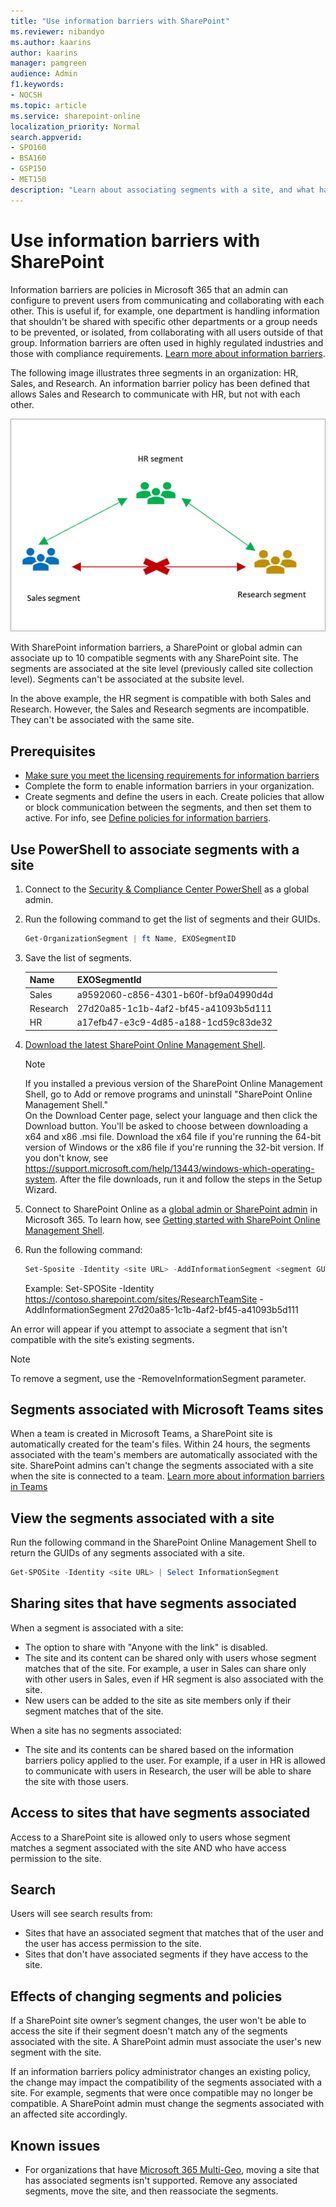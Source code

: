 ```yaml
---
title: "Use information barriers with SharePoint"
ms.reviewer: nibandyo
ms.author: kaarins
author: kaarins
manager: pamgreen
audience: Admin
f1.keywords:
- NOCSH
ms.topic: article
ms.service: sharepoint-online
localization_priority: Normal
search.appverid:
- SPO160
- BSA160
- GSP150
- MET150
description: "Learn about associating segments with a site, and what happens when segments are associated with a site."
---
```


# Use information barriers with SharePoint

Information barriers are policies in Microsoft 365 that an admin can configure to prevent users from communicating and collaborating with each other. This is useful if, for example, one department is handling information that shouldn't be shared with specific other departments or a group needs to be prevented, or isolated, from collaborating with all users outside of that group. Information barriers are often used in highly regulated industries and those with compliance requirements. [Learn more about information barriers](/microsoft-365/compliance/information-barriers).

The following image illustrates three segments in an organization: HR, Sales, and Research. An information barrier policy has been defined that allows Sales and Research to communicate with HR, but not with each other. 

![Example of segments in an organization](media/info-barriers-segments-example.png)

With SharePoint information barriers, a SharePoint or global admin can associate up to 10 compatible segments with any SharePoint site. The segments are associated at the site level (previously called site collection level). Segments can't be associated at the subsite level.

In the above example, the HR segment is compatible with both Sales and Research. However, the Sales and Research segments are incompatible. They can't be associated with the same site. 

## Prerequisites

- [Make sure you meet the licensing requirements for information barriers](/office365/servicedescriptions/microsoft-365-service-descriptions/microsoft-365-tenantlevel-services-licensing-guidance/microsoft-365-security-compliance-licensing-guidance#information-barriers)
- Complete the form to enable information barriers in your organization. 
- Create segments and define the users in each. Create policies that allow or block communication between the segments, and then set them to active. For info, see [Define policies for information barriers](/office365/securitycompliance/information-barriers-policies).

## Use PowerShell to associate segments with a site

1. Connect to the [Security & Compliance Center PowerShell](/powershell/exchange/office-365-scc/connect-to-scc-powershell/connect-to-scc-powershell) as a global admin. 

2. Run the following command to get the list of segments and their GUIDs.

    ```PowerShell
    Get-OrganizationSegment | ft Name, EXOSegmentID
    ```

3.	Save the list of segments.

    |Name  |EXOSegmentId  |
    |---------|---------|
    |Sales     |  a9592060-c856-4301-b60f-bf9a04990d4d       |
    |Research     |     27d20a85-1c1b-4af2-bf45-a41093b5d111    |
    |HR     |      a17efb47-e3c9-4d85-a188-1cd59c83de32   |

4. [Download the latest SharePoint Online Management Shell](https://go.microsoft.com/fwlink/p/?LinkId=255251).

    > [!NOTE]
    > If you installed a previous version of the SharePoint Online Management Shell, go to Add or remove programs and uninstall "SharePoint Online Management Shell." <br>On the Download Center page, select your language and then click the Download button. You'll be asked to choose between downloading a x64 and x86 .msi file. Download the x64 file if you're running the 64-bit version of Windows or the x86 file if you're running the 32-bit version. If you don't know, see https://support.microsoft.com/help/13443/windows-which-operating-system. After the file downloads, run it and follow the steps in the Setup Wizard. 

5. Connect to SharePoint Online as a [global admin or SharePoint admin](/sharepoint/sharepoint-admin-role) in Microsoft 365. To learn how, see [Getting started with SharePoint Online Management Shell](/powershell/sharepoint/sharepoint-online/connect-sharepoint-online).
    
6. Run the following command:

      ```PowerShell
      Set-Sposite -Identity <site URL> -AddInformationSegment <segment GUID>
      ```

    Example: 
    Set-SPOSite -Identity https://contoso.sharepoint.com/sites/ResearchTeamSite 
-AddInformationSegment 27d20a85-1c1b-4af2-bf45-a41093b5d111

An error will appear if you attempt to associate a segment that isn't compatible with the site’s existing segments. 

> [!NOTE]
> To remove a segment, use the -RemoveInformationSegment parameter.

## Segments associated with Microsoft Teams sites

When a team is created in Microsoft Teams, a SharePoint site is automatically created for the team's files. Within 24 hours, the segments associated with the team's members are automatically associated with the site. SharePoint admins can't change the segments associated with a site when the site is connected to a team. [Learn more about information barriers in Teams](/microsoftteams/information-barriers-in-teams)

## View the segments associated with a site

Run the following command in the SharePoint Online Management Shell to return the GUIDs of any segments associated with a site.

```PowerShell
Get-SPOSite -Identity <site URL> | Select InformationSegment
```

## Sharing sites that have segments associated

When a segment is associated with a site:

- The option to share with "Anyone with the link" is disabled.
- The site and its content can be shared only with users whose segment matches that of the site. For example, a user in Sales can share only with other users in Sales, even if HR segment is also associated with the site.
- New users can be added to the site as site members only if their segment matches that of the site. 

When a site has no segments associated: 

- The site and its contents can be shared based on the information barriers policy applied to the user. For example, if a user in HR is allowed to communicate with users in Research, the user will be able to share the site with those users. 

## Access to sites that have segments associated

Access to a SharePoint site is allowed only to users whose segment matches a segment associated with the site AND who have access permission to the site.  

## Search

Users will see search results from:

- Sites that have an associated segment that matches that of the user and the user has access permission to the site. 
- Sites that don't have associated segments if they have access to the site. 

## Effects of changing segments and policies

If a SharePoint site owner’s segment changes, the user won't be able to access the site if their segment doesn't match any of the segments associated with the site. A SharePoint admin must associate the user's new segment with the site.

If an information barriers policy administrator changes an existing policy, the change may impact the compatibility of the segments associated with a site. For example, segments that were once compatible may no longer be compatible. A SharePoint admin must change the segments associated with an affected site accordingly. 

## Known issues

- For organizations that have [Microsoft 365 Multi-Geo](/office365/enterprise/office-365-multi-geo), moving a site that has associated segments isn't supported. Remove any associated segments, move the site, and then reassociate the segments. 

